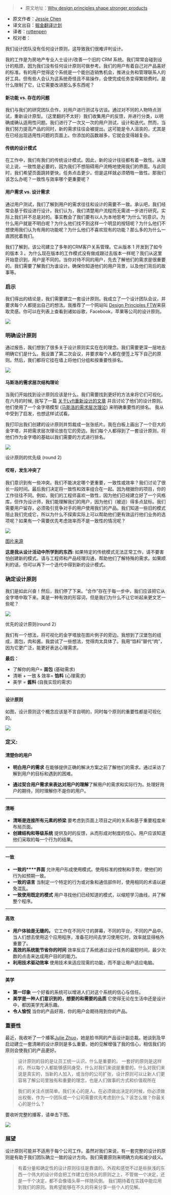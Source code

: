 > * 原文地址：[Why design principles shape stronger products](https://uxdesign.cc/why-design-principles-shape-stronger-products-ae677bdd831b#.20fz1utbj)
* 原文作者：[Jessie Chen](https://uxdesign.cc/@lovejessiecat)
* 译文出自：[掘金翻译计划](https://github.com/xitu/gold-miner)
* 译者：[rottenpen](https://github.com/rottenpen)
* 校对者：






我们设计团队没有任何设计原则，这导致我们很难评判设计。

我的工作是为房地产专业人士设计/改善一个旧的 CRM 系统。我们常常会碰到设计的瓶颈，因为我们没有任何设计原则可做参考。我们的用户有着自己对产品喜好的标准。有的用户觉得这个系统是一个能创造销售机会，推进业务和管理联系人的好工具。但有些人会认为这系统奇怪且不易操作，会使完成任务变得繁琐费时。是什么限制了它，让它需要改进那么多东西呢？

#### 新功能 vs. 存在的问题

我们与我们的研究团队合作，对用户进行测试与访谈。通过对不同的人物特点测试，重新设计原型。（这里翻的不太好）我们收集用户的反馈，并进行分类，以明确或确认适用性问题。我们进行了一次又一次的用户测试，设计和迭代。然而，当我们努力提高产品的同时，新的需求往往会被提出。这可能是令人沮丧的，尤其是在已经出现适用性问题的页面上。你添加的函数越多，它就会变得越复杂。

#### 传统的设计模式

在工作中，我们有我们的传统设计模式。因此，新的设计往往都有着一致性。从理论上说，一致性是必要的，因为我们不想阻碍用户流畅地使用我们的界面。与此同时，我们希望页面跳转更快，任务点击更少。但是这样就必须牺牲一致性。那我们该怎么办呢？一致性与效率哪个更重要呢？

#### 用户需求 vs. 设计需求

通过用户测试，我们了解到用户的需求往往和设计的需要不一致。承认吧，我们经常会基于假设进行设计。我们认为，我们清楚用户流程而无需进一步进行研究。实际上我们并不总是对的。事实教会了我们要有以人为本地思考“为什么”的意识。为什么用户就是不明白呢？为什么他们找不到这样一个明显的按钮呢？为什么他们不想使用我们认为有用的功能呢？为什么他们不喜欢现有的功能？那么多的为什么一直困扰着我们。

我们了解到，该公司建立了多年的CRM客户关系管理。它从版本 1 开发到了如今的版本 3 。为什么现在版本的工作模式没有做成跟过去版本一样呢？我们从这里开始意识到，用户是不同的。当你对待不同的用户，先去了解他们的需求是很重要的。我们需要了解我们为谁设计。确保你知道他们的用户背景，以及他们背后的故事等。

### 启示

我们得出的结论是，我们需要建立一套设计原则。我成立了一个设计团队会议，并要求每个人都提出自己的想法。我推荐了一个网站叫 [Design Principles FTW](http://www.designprinciplesftw.com/)来获取灵感。你可以在列表上查看到诸如谷歌，Facebook，苹果等公司的设计原则。




![](http://ac-Myg6wSTV.clouddn.com/a13b7b74f03349e04055.png)







### 明确设计原则

通过报告，我们想到了很多关于设计原则实实在在的理念。我们需要更深一层地去明确它们是什么。我设置了第二次会议，并要求每个人都在便签上写下自己的原则。然后，我们都将它挂在墙上将他们分组和按重要性排名。




![](http://ac-Myg6wSTV.clouddn.com/f6d978f0db09b523a34c.jpeg)







#### 马斯洛的需求层次结构理论

当我们开始找到设计原则应该是什么。我们需要找到更好的方法来将它们可视化。 在六月的时候, 我写了一篇 [关于Lyft重新设计的文章](https://uxdesign.cc/lyft-re-design-case-study-3df099c0ce45#.x9kc0h6om) 并且讨论了他们的设计原则。 他们使用了一个金字塔模型 ([马斯洛的需求层次理论](http://www.simplypsychology.org/maslow.html)) 来明确重要性的排名。 我从中受到了启发，也想这样试试看。

我打印出我们创建的设计原则并剪裁成一张张纸片。我在白板上画出了一个巨大的金字塔，并把需求层次理论放在它的旁边。我们每个人都得到了一套设计原则，将他们作为金字塔的基础以我们需要的方式进行排名。



![](http://ac-Myg6wSTV.clouddn.com/f15e77f06b873f017603.jpeg)



设计原则的优先级 (round 2)



#### 哎呀，发生冲突了

我们意识到有一些冲突。我们不能决定哪个更重要，一致性或效率？我们讨论了很长一段时间。最后我们决定将一致性和效率组合在一起。因为根据你的项目，你的工作往往不同。例如，我们的工程师喜欢一致性，因为他们已经建立好了一个风格库。但作为设计师，我们能理解我们的用户，因为他们（被迫）得多点鼠标。我们需要用户留存，必须吸引竞争对手的用户使用我们的产品。我们知道一些旧的模式阻止我们完成它，所以为什么不探索实际上可以帮助他们更有效运行他们业务的选项呢？如果有一个需要优先考虑效率而不是一致性的情况呢？





![](http://ac-Myg6wSTV.clouddn.com/2d074f803563186941ce.jpeg)



[图片来源](http://ccwatraining.org/avoiding-conflict-is-not-the-goal-resolving-conflict-is/)



**这是我从设计活动中所学到的东西:** 如果特定的传统模式无法正常工作，请不要害怕创建新的模式。请与工程师和产品经理沟通，帮助他们了解特殊的需求。如果顺利的话，你可以再下一个迭代中得到新的设计模式。

### 确定设计原则

我们是如此兴奋！然后，我们停了下来。“合作”存在于每一步中，我们应该把它从金字塔中取下来。美是一种有效的形容词，但是我们为什么不让它听起来更文艺一些呢？





![](http://ac-Myg6wSTV.clouddn.com/6be67aa77b71124cc69e.jpeg)



优先的设计原则(round 2)



我们有一个想法，将可视化的金字塔放在图片例子的旁边。我想到了汉堡包的组成，面包，肉和酱。我尝试了一些想法，觉得肉太具体了。我用“馅料”替代“肉”，因为它更广泛，能更好表达心理需求。

**最后：**

*   了解你的用户= **面包** (基础需求)
*   清晰 + 一致 & 效率= **馅料** (心理需求)
*   美学 = **酱料** (自我实现的需求)







* * *







#### 设计原则

如图，设计原则这个概念应该是不言自明的，同时每个原则的重要性都是可视化的。





![](http://ac-Myg6wSTV.clouddn.com/dd597a25d6cbeed4d22f.png)







### 定义:

#### 清楚你的用户


*   **明白用户的需求** 在能够提供正确的解决方案之前了解他们的需求。通过采访了解到用户的目标和遇到的困难。

*   **通过契合用户需求来表达对用户的理解**了解用户的需求和实际行为。处理好用户的期待，同时理解你不是你的用户。









* * *







#### 清晰

*   **清晰是连接所有元素的桥梁** 要考虑到页面上项目之间的关系和基于重要程度来布局页面。
*   **创建结构和等级系统** 提供及时的反馈，从而形成对制度的信心。用户应该知道他们采取的每一个行为的结果。











* * *







#### 一致

*   **一致的****界面**  允许用户形成使用模式。使用标准的控制和手势，使他们的行为如预期一致。
*   **一致的语言** 当制定一个特定的行为或对象和通信部件时，使用相同的术语以避免混乱。
*   **一致使用既定的模式** 用户寻找他们已经知道的模式，以缩短学习曲线，并了解整个程序。 











* * *







#### 高效

*   **用户体验是无缝的。** 它工作在不同尺寸的屏幕，不同的平台，不同的产品中。当人们想去使用这个应用程序，准备花时间去学习使用它时，效率就显得格外重要了。
*   **高效的系统能节省你的时间** 效率反应了系统通过设计任务的最短时间，最少次数的点击来达成用户目的的能力。
*   **利用技术驱动效率** 使用技术来适应现需的功能，而不是让用户适应电脑。











* * *







#### 美学


*   **第一印象** 一个好看的系统可以增进人们对这个系统的信心与信任。
*   **美学是一种人们意识到的，想要的和需要的品质** 它使得无论在生活中还是设计中，都因美学充满乐趣。
*   **令人愉悦** 当你的产品好用，你的用户会期待用到你的产品。

### 重要性

最近，我收听了一个播客[Julie Zhuo](https://medium.com/u/b8a4e5ae7490)，她是脸书网的产品设计副总裁。她谈到及早启动建立一套清晰的设计原则是多么重要。她的见解增强了我的信心，相信我们的原则会使我们的产品更好。
> 设计原则的目的是让员工统一认识，什么是重要的。
> 一套好的原则是这样的，所以每个人都能够感同身受，什么对我们来说是重要的，什么对我们来说是真实的，当新的人加入，或当你的公司扩张，设计原则可以让新人们更容易了解公司里独有和重要的理念，也是人们做事的方式和价值观所在

>  我们的关注点很简单。我们关心的是人。在必须做出决定的时候，你必须做出权衡，作为一个团队或一个公司需要优先考虑到什么？该怎么做？你最关心的是什么？

要收听完整的播客，请单击下图。

[![](https://i1.sndcdn.com/artworks-000166652068-8clzcy-t500x500.jpg)](https://w.soundcloud.com/player/?referrer=https%3A%2F%2Fuxdesign.cc%2Fmedia%2Fd1a2603d7df6acc2f23c9b9f9c7cf402%3FmaxWidth%3D500&show_artwork=true&url=http%3A%2F%2Fapi.soundcloud.com%2Ftracks%2F268298285)

### 展望
设计原则可能并不适用于每个公司工作。虽然对我们来说，有一套完整的设计的原则是有助于我们团队确立一致的设计方向。我们需要原则来明确方向和减少歧义。
>有着分量和确定性的设计原则往往是靠谱的。外观和感觉不过是些肤浅的东西一个伟大的设计师会把工作建立在持久的原则之上，不管做一个决定，还是一千个决定，都不会像墙头草一样随风倒。
我们期待着在实践中能应用到我们的原则。我希望能够在不久的将来分享一些个人的见解。
